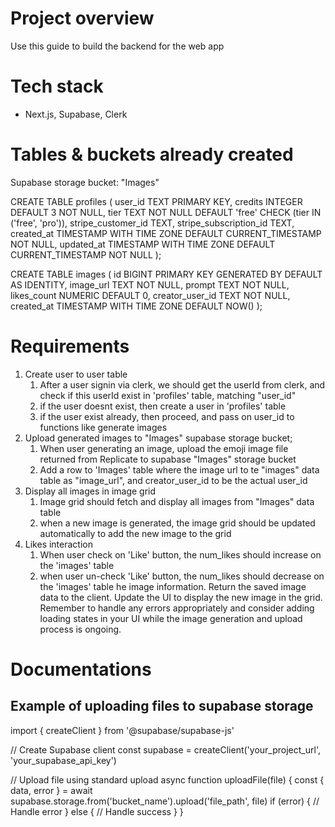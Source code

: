 # Project overview
Use this guide to build the backend for the web app

# Tech stack
- Next.js, Supabase, Clerk

# Tables & buckets already created 
Supabase storage bucket: "Images"

CREATE TABLE profiles (
    user_id TEXT PRIMARY KEY,
    credits INTEGER DEFAULT 3 NOT NULL,
    tier TEXT NOT NULL DEFAULT 'free' CHECK (tier IN ('free', 'pro')),
    stripe_customer_id TEXT,
    stripe_subscription_id TEXT,
    created_at TIMESTAMP WITH TIME ZONE DEFAULT CURRENT_TIMESTAMP NOT NULL,
    updated_at TIMESTAMP WITH TIME ZONE DEFAULT CURRENT_TIMESTAMP NOT NULL
);


CREATE TABLE images (
    id BIGINT PRIMARY KEY GENERATED BY DEFAULT AS IDENTITY,
    image_url TEXT NOT NULL,
    prompt TEXT NOT NULL,
    likes_count NUMERIC DEFAULT 0,
    creator_user_id TEXT NOT NULL,
    created_at TIMESTAMP WITH TIME ZONE DEFAULT NOW()
);


# Requirements
1. Create user to user table
    1. After a user signin via clerk, we should get the userId from clerk, and check   if  this userId exist in 'profiles' table, matching "user_id"
    2. if the user doesnt exist, then create a user in 'profiles' table
    3. if the user exist already, then proceed, and pass on user_id to functions like generate images
2. Upload generated images to "Images" supabase storage bucket;
    1. When user generating an image, upload the emoji image file returned from Replicate to supabase "Images" storage bucket
    2. Add a row to 'Images' table where the image url to te "images" data table as "image_url", and creator_user_id to be the actual user_id
3. Display all images in image grid
    1. Image grid should fetch and display all images from "Images" data table
    2. when a new image is generated, the image grid should be updated automatically to add the new image to the grid
4. Likes interaction
    1. When user check on 'Like' button, the num_likes should increase on the 'images' table
    2. when user un-check 'Like' button, the num_likes should decrease on the 'images' table
he image information.
Return the saved image data to the client.
Update the UI to display the new image in the grid.
Remember to handle any errors appropriately and consider adding loading states in your UI while the image generation and upload process is ongoing.

# Documentations
## Example of uploading files to supabase storage
import { createClient } from '@supabase/supabase-js'

// Create Supabase client
const supabase = createClient('your_project_url', 'your_supabase_api_key')

// Upload file using standard upload
async function uploadFile(file) {
  const { data, error } = await supabase.storage.from('bucket_name').upload('file_path', file)
  if (error) {
    // Handle error
  } else {
    // Handle success
  }
}